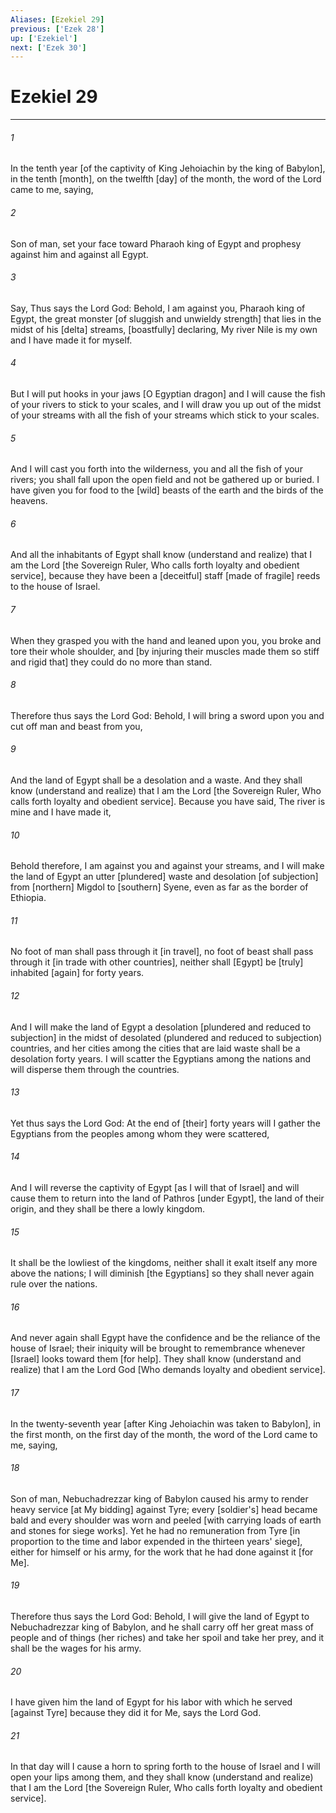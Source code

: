 ```yaml
---
Aliases: [Ezekiel 29]
previous: ['Ezek 28']
up: ['Ezekiel']
next: ['Ezek 30']
---
```

# Ezekiel 29

***


###### 1 


In the tenth year [of the captivity of King Jehoiachin by the king of Babylon], in the tenth [month], on the twelfth [day] of the month, the word of the Lord came to me, saying, 


###### 2 


Son of man, set your face toward Pharaoh king of Egypt and prophesy against him and against all Egypt. 


###### 3 


Say, Thus says the Lord God: Behold, I am against you, Pharaoh king of Egypt, the great monster [of sluggish and unwieldy strength] that lies in the midst of his [delta] streams, [boastfully] declaring, My river Nile is my own and I have made it for myself. 


###### 4 


But I will put hooks in your jaws [O Egyptian dragon] and I will cause the fish of your rivers to stick to your scales, and I will draw you up out of the midst of your streams with all the fish of your streams which stick to your scales. 


###### 5 


And I will cast you forth into the wilderness, you and all the fish of your rivers; you shall fall upon the open field and not be gathered up or buried. I have given you for food to the [wild] beasts of the earth and the birds of the heavens. 


###### 6 


And all the inhabitants of Egypt shall know (understand and realize) that I am the Lord [the Sovereign Ruler, Who calls forth loyalty and obedient service], because they have been a [deceitful] staff [made of fragile] reeds to the house of Israel. 


###### 7 


When they grasped you with the hand and leaned upon you, you broke and tore their whole shoulder, and [by injuring their muscles made them so stiff and rigid that] they could do no more than stand. 


###### 8 


Therefore thus says the Lord God: Behold, I will bring a sword upon you and cut off man and beast from you, 


###### 9 


And the land of Egypt shall be a desolation and a waste. And they shall know (understand and realize) that I am the Lord [the Sovereign Ruler, Who calls forth loyalty and obedient service]. Because you have said, The river is mine and I have made it, 


###### 10 


Behold therefore, I am against you and against your streams, and I will make the land of Egypt an utter [plundered] waste and desolation [of subjection] from [northern] Migdol to [southern] Syene, even as far as the border of Ethiopia. 


###### 11 


No foot of man shall pass through it [in travel], no foot of beast shall pass through it [in trade with other countries], neither shall [Egypt] be [truly] inhabited [again] for forty years. 


###### 12 


And I will make the land of Egypt a desolation [plundered and reduced to subjection] in the midst of desolated (plundered and reduced to subjection) countries, and her cities among the cities that are laid waste shall be a desolation forty years. I will scatter the Egyptians among the nations and will disperse them through the countries. 


###### 13 


Yet thus says the Lord God: At the end of [their] forty years will I gather the Egyptians from the peoples among whom they were scattered, 


###### 14 


And I will reverse the captivity of Egypt [as I will that of Israel] and will cause them to return into the land of Pathros [under Egypt], the land of their origin, and they shall be there a lowly kingdom. 


###### 15 


It shall be the lowliest of the kingdoms, neither shall it exalt itself any more above the nations; I will diminish [the Egyptians] so they shall never again rule over the nations. 


###### 16 


And never again shall Egypt have the confidence and be the reliance of the house of Israel; their iniquity will be brought to remembrance whenever [Israel] looks toward them [for help]. They shall know (understand and realize) that I am the Lord God [Who demands loyalty and obedient service]. 


###### 17 


In the twenty-seventh year [after King Jehoiachin was taken to Babylon], in the first month, on the first day of the month, the word of the Lord came to me, saying, 


###### 18 


Son of man, Nebuchadrezzar king of Babylon caused his army to render heavy service [at My bidding] against Tyre; every [soldier's] head became bald and every shoulder was worn and peeled [with carrying loads of earth and stones for siege works]. Yet he had no remuneration from Tyre [in proportion to the time and labor expended in the thirteen years' siege], either for himself or his army, for the work that he had done against it [for Me]. 


###### 19 


Therefore thus says the Lord God: Behold, I will give the land of Egypt to Nebuchadrezzar king of Babylon, and he shall carry off her great mass of people and of things (her riches) and take her spoil and take her prey, and it shall be the wages for his army. 


###### 20 


I have given him the land of Egypt for his labor with which he served [against Tyre] because they did it for Me, says the Lord God. 


###### 21 


In that day will I cause a horn to spring forth to the house of Israel and I will open your lips among them, and they shall know (understand and realize) that I am the Lord [the Sovereign Ruler, Who calls forth loyalty and obedient service].
